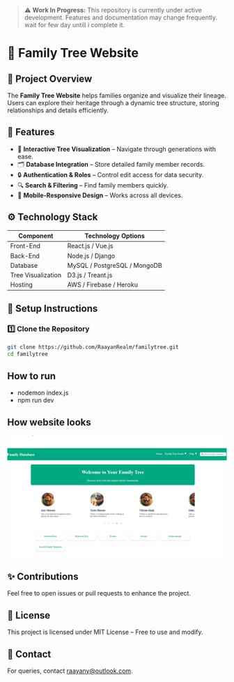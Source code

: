 > ⚠️ **Work In Progress:** This repository is currently under active development. Features and documentation may change frequently. wait for few day untill i complete it.

# 🌳 Family Tree Website

## 📝 Project Overview
The **Family Tree Website** helps families organize and visualize their lineage. Users can explore their heritage through a dynamic tree structure, storing relationships and details efficiently.

## 🚀 Features
- 📍 **Interactive Tree Visualization** – Navigate through generations with ease.
- 🗂 **Database Integration** – Store detailed family member records.
- 🔒 **Authentication & Roles** – Control edit access for data security.
- 🔍 **Search & Filtering** – Find family members quickly.
- 📱 **Mobile-Responsive Design** – Works across all devices.

## ⚙️ Technology Stack
| Component     | Technology Options |
|--------------|-------------------|
| Front-End    | React.js / Vue.js |
| Back-End     | Node.js / Django  |
| Database     | MySQL / PostgreSQL / MongoDB |
| Tree Visualization | D3.js / Treant.js |
| Hosting      | AWS / Firebase / Heroku |

## 🔨 Setup Instructions
### **1️⃣ Clone the Repository**
```bash
git clone https://github.com/RaayanRealm/familytree.git
cd familytree
```
## How to run
- nodemon index.js
- npm run dev

## How website looks
![Screenshot of Family Tree Website](assets/familytree.png)

## ✨ Contributions
Feel free to open issues or pull requests to enhance the project.
## 📜 License
This project is licensed under MIT License – Free to use and modify.
## 📧 Contact
For queries, contact raayany@outlook.com.
